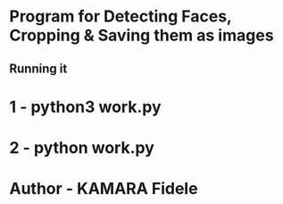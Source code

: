 # Program for Detecting Faces, Cropping & Saving them as images
## Running it
# 1 - python3 work.py
# 2 - python work.py

# Author - KAMARA Fidele
